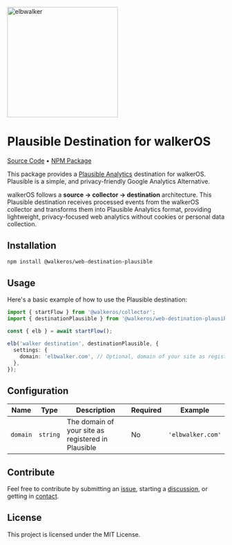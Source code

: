 <p align="left">
  <a href="https://elbwalker.com">
    <img title="elbwalker" src="https://www.elbwalker.com/img/elbwalker_logo.png" width="256px"/>
  </a>
</p>

# Plausible Destination for walkerOS

[Source Code](https://github.com/elbwalker/walkerOS/tree/main/packages/web/destinations/plausible)
&bull;
[NPM Package](https://www.npmjs.com/package/@walkeros/web-destination-plausible)

This package provides a [Plausible Analytics](https://plausible.io/) destination
for walkerOS. Plausible is a simple, and privacy-friendly Google Analytics
Alternative.

walkerOS follows a **source → collector → destination** architecture. This
Plausible destination receives processed events from the walkerOS collector and
transforms them into Plausible Analytics format, providing lightweight,
privacy-focused web analytics without cookies or personal data collection.

## Installation

```sh
npm install @walkeros/web-destination-plausible
```

## Usage

Here's a basic example of how to use the Plausible destination:

```typescript
import { startFlow } from '@walkeros/collector';
import { destinationPlausible } from '@walkeros/web-destination-plausible';

const { elb } = await startFlow();

elb('walker destination', destinationPlausible, {
  settings: {
    domain: 'elbwalker.com', // Optional, domain of your site as registered
  },
});
```

## Configuration

| Name     | Type     | Description                                        | Required | Example           |
| -------- | -------- | -------------------------------------------------- | -------- | ----------------- |
| `domain` | `string` | The domain of your site as registered in Plausible | No       | `'elbwalker.com'` |

## Contribute

Feel free to contribute by submitting an
[issue](https://github.com/elbwalker/walkerOS/issues), starting a
[discussion](https://github.com/elbwalker/walkerOS/discussions), or getting in
[contact](https://calendly.com/elb-alexander/30min).

## License

This project is licensed under the MIT License.
